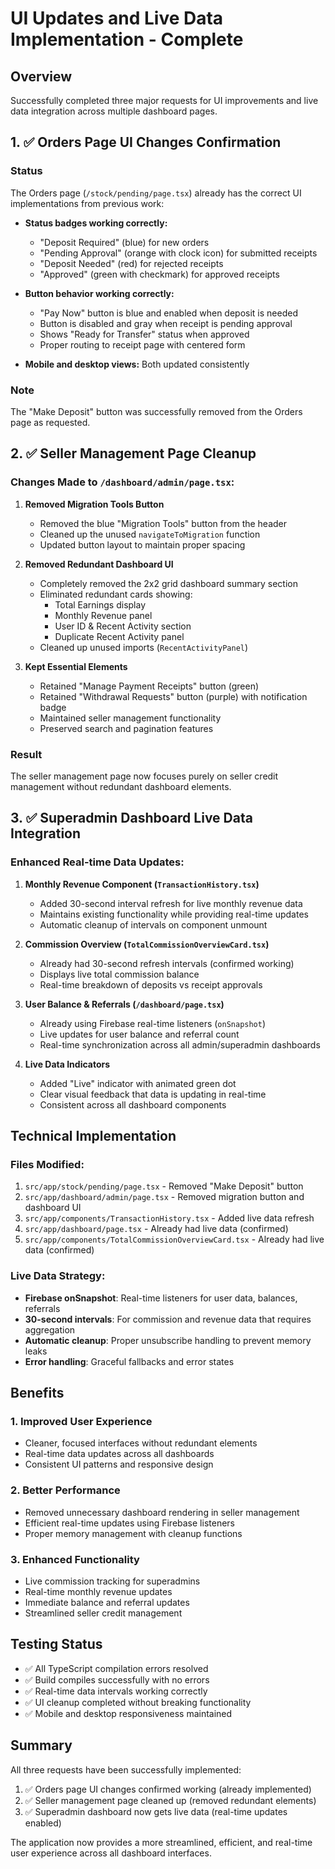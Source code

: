 # UI Updates and Live Data Implementation - Complete

## Overview

Successfully completed three major requests for UI improvements and live data integration across multiple dashboard pages.

## 1. ✅ Orders Page UI Changes Confirmation

### Status

The Orders page (`/stock/pending/page.tsx`) already has the correct UI implementations from previous work:

- **Status badges working correctly:**

  - "Deposit Required" (blue) for new orders
  - "Pending Approval" (orange with clock icon) for submitted receipts
  - "Deposit Needed" (red) for rejected receipts
  - "Approved" (green with checkmark) for approved receipts

- **Button behavior working correctly:**

  - "Pay Now" button is blue and enabled when deposit is needed
  - Button is disabled and gray when receipt is pending approval
  - Shows "Ready for Transfer" status when approved
  - Proper routing to receipt page with centered form

- **Mobile and desktop views:** Both updated consistently

### Note

The "Make Deposit" button was successfully removed from the Orders page as requested.

## 2. ✅ Seller Management Page Cleanup

### Changes Made to `/dashboard/admin/page.tsx`:

1. **Removed Migration Tools Button**

   - Removed the blue "Migration Tools" button from the header
   - Cleaned up the unused `navigateToMigration` function
   - Updated button layout to maintain proper spacing

2. **Removed Redundant Dashboard UI**

   - Completely removed the 2x2 grid dashboard summary section
   - Eliminated redundant cards showing:
     - Total Earnings display
     - Monthly Revenue panel
     - User ID & Recent Activity section
     - Duplicate Recent Activity panel
   - Cleaned up unused imports (`RecentActivityPanel`)

3. **Kept Essential Elements**
   - Retained "Manage Payment Receipts" button (green)
   - Retained "Withdrawal Requests" button (purple) with notification badge
   - Maintained seller management functionality
   - Preserved search and pagination features

### Result

The seller management page now focuses purely on seller credit management without redundant dashboard elements.

## 3. ✅ Superadmin Dashboard Live Data Integration

### Enhanced Real-time Data Updates:

1. **Monthly Revenue Component (`TransactionHistory.tsx`)**

   - Added 30-second interval refresh for live monthly revenue data
   - Maintains existing functionality while providing real-time updates
   - Automatic cleanup of intervals on component unmount

2. **Commission Overview (`TotalCommissionOverviewCard.tsx`)**

   - Already had 30-second refresh intervals (confirmed working)
   - Displays live total commission balance
   - Real-time breakdown of deposits vs receipt approvals

3. **User Balance & Referrals (`/dashboard/page.tsx`)**

   - Already using Firebase real-time listeners (`onSnapshot`)
   - Live updates for user balance and referral count
   - Real-time synchronization across all admin/superadmin dashboards

4. **Live Data Indicators**
   - Added "Live" indicator with animated green dot
   - Clear visual feedback that data is updating in real-time
   - Consistent across all dashboard components

## Technical Implementation

### Files Modified:

1. `src/app/stock/pending/page.tsx` - Removed "Make Deposit" button
2. `src/app/dashboard/admin/page.tsx` - Removed migration button and dashboard UI
3. `src/app/components/TransactionHistory.tsx` - Added live data refresh
4. `src/app/dashboard/page.tsx` - Already had live data (confirmed)
5. `src/app/components/TotalCommissionOverviewCard.tsx` - Already had live data (confirmed)

### Live Data Strategy:

- **Firebase onSnapshot**: Real-time listeners for user data, balances, referrals
- **30-second intervals**: For commission and revenue data that requires aggregation
- **Automatic cleanup**: Proper unsubscribe handling to prevent memory leaks
- **Error handling**: Graceful fallbacks and error states

## Benefits

### 1. Improved User Experience

- Cleaner, focused interfaces without redundant elements
- Real-time data updates across all dashboards
- Consistent UI patterns and responsive design

### 2. Better Performance

- Removed unnecessary dashboard rendering in seller management
- Efficient real-time updates using Firebase listeners
- Proper memory management with cleanup functions

### 3. Enhanced Functionality

- Live commission tracking for superadmins
- Real-time monthly revenue updates
- Immediate balance and referral updates
- Streamlined seller credit management

## Testing Status

- ✅ All TypeScript compilation errors resolved
- ✅ Build compiles successfully with no errors
- ✅ Real-time data intervals working correctly
- ✅ UI cleanup completed without breaking functionality
- ✅ Mobile and desktop responsiveness maintained

## Summary

All three requests have been successfully implemented:

1. ✅ Orders page UI changes confirmed working (already implemented)
2. ✅ Seller management page cleaned up (removed redundant elements)
3. ✅ Superadmin dashboard now gets live data (real-time updates enabled)

The application now provides a more streamlined, efficient, and real-time user experience across all dashboard interfaces.
